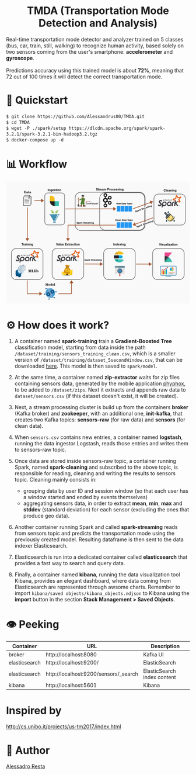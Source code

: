 <h1 align="center">TMDA (Transportation Mode Detection and Analysis)</h1>
<p>Real-time transportation mode detector and analyzer trained on 5 classes (bus, car, train, still, walking) to recognize human activity, based solely on two sensors coming from the user's smartphone: <b>accelerometer</b> and <b>gyroscope</b>.<br><br>
Predictions accuracy using this trained model is about <b>72%</b>, meaning that 72 out of 100 times it will detect the correct transportation mode. </p>

# 🚀 Quickstart
```shell
$ git clone https://github.com/Alessandrus00/TMDA.git
$ cd TMDA
$ wget -P ./spark/setup https://dlcdn.apache.org/spark/spark-3.2.1/spark-3.2.1-bin-hadoop3.2.tgz
$ docker-compose up -d
```

# 📊 Workflow 

<p align="center">
  <img src="./docs/workflow/WorkFlow.drawio.png" alt="workflow"/>
</p>

# ⚙️ How does it work?
1. A container named **spark-training** train a **Gradient-Boosted Tree** classification model, starting from data inside the path `/dataset/training/sensors_training_clean.csv`, which is a smaller version of `/dataset/training/dataset_5secondWindow.csv`, that can be downloaded [here](http://cs.unibo.it/projects/us-tm2017/download.html). This model is then saved to `spark/model`.

2. At the same time, a container named **zip-extractor** waits for zip files containing sensors data, generated by the mobile application [phyphox](https://phyphox.org/), to be added to `/dataset/zips`. Next it extracts and appends raw data to `dataset/sensors.csv` (if this dataset doesn't exist, it will be created).

3. Next, a stream processing cluster is build up from the containers **broker** (Kafka broker) and **zookeeper**, with an additional one, **init-kafka**, that creates two Kafka topics: **sensors-raw** (for raw data) and **sensors** (for clean data).

4. When `sensors.csv` contains new entries, a container named **logstash**, running the data ingestor Logstash, reads those entries and writes them to sensors-raw topic.

5. Once data are stored inside sensors-raw topic, a container running Spark, named **spark-cleaning** and subscribed to the above topic, is responsible for reading, cleaning and writing the results to sensors topic.
Cleaning mainly consists in: 
    + grouping data by user ID and session window (so that each user has a window started and ended by events themselves)
    + aggregating sensors data, in order to extract **mean**, **min**, **max** and **stddev** (standard deviation) for each sensor (excluding the ones that produce geo data).

6. Another container running Spark and called **spark-streaming** reads from sensors topic and predicts the transportation mode using the previously created model. Resulting dataframe is then sent to the data indexer Elasticsearch.

7. Elasticsearch is run into a dedicated container called **elasticsearch** that provides a fast way to search and query data.

8. Finally, a container named **kibana**, running the data visualization tool Kibana, provides an elegant dashboard, where data coming from Elasticsearch are represented through awsome charts. Remember to import `kibana/saved objects/kibana_objects.ndjson` to Kibana using the **import** button in the section **Stack Management > Saved Objects**.

# 👁 Peeking
| Container     | URL                                             | Description                           |
| ------------- | ----------------------------------------------- | ------------------------------------- |
| broker   | http://localhost:8080                           | Kafka UI |
| elasticsearch | http://localhost:9200/                          | ElasticSearch | base URL                |
| elasticsearch | http://localhost:9200/sensors/_search | ElasticSearch index content           |
| kibana        | http://localhost:5601                           | Kibana |

# Inspired by
http://cs.unibo.it/projects/us-tm2017/index.html

# 🤵 Author
[Alessadro Resta](https://github.com/Alessandrus00)